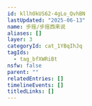 ```yaml
---
id: kllhOkUS62-4gLo_QvhBN
lastUpdated: "2025-06-13"
name: 步摇/步摇西来说
aliases: []
layer: 3
categoryId: cat_1YBqIhJq
tagIds:
  - tag_bfXWRiBt
nsfw: false
parent: ""
relatedEntries: []
timelineEvents: []
titledLinks: []
---
```


